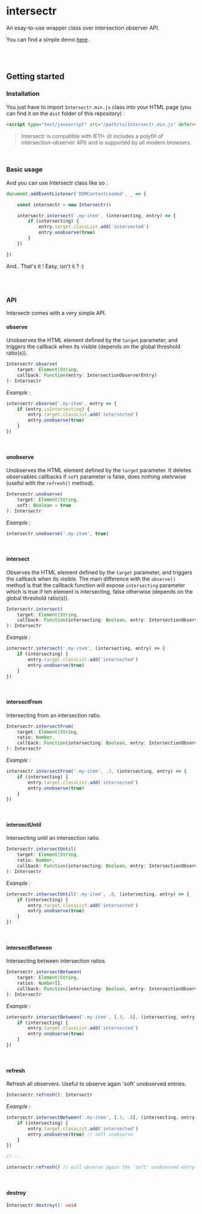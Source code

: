# intersectr
An esay-to-use wrapper class over intersection observer API.

You can find a simple demo [here](https://codepen.io/betaweb/pen/eYpaLLB).

<br>
<br>

## Getting started

### Installation
You just have to import `Intersectr.min.js` class into your HTML page (you can find it on the `dist` folder of this repository) :
```html
<script type="text/javascript" src="/path/to/Intersectr.min.js" defer></script>
```

> Intersectr is compatible with IE11+ (it includes a polyfill of intersection-observer API) and is supported by all modern browsers.

<br>

### Basic usage

And you can use Intersectr class like so :
```javascript
document.addEventListener('DOMContentLoaded', _ => {

	const intersectr = new Intersectr()

	intersectr.intersect('.my-item', (intersecting, entry) => {
		if (intersecting) {
			entry.target.classList.add('intersected')
			entry.unobserve(true)
		}
	})

})
```
And.. That's it ! Easy, isn't it ? :)

<br>
<br>

### API

Intersectr comes with a very simple API.

#### observe

Unobserves the HTML element defined by the `target` parameter, and triggers the callback when its visible (depends on the global threshold ratio(s)).

```typescript
Intersectr.observe(
	target: Element|String, 
	callback: Function(entry: IntersectionObserverEntry)
): Intersectr
```

*Example :*
```javascript
intersectr.observe('.my-item', entry => {
	if (entry.isIntersecting) {
		entry.target.classList.add('intersected')
		entry.unobserve(true)
	}
})
```

<br>

#### unobserve

Unobserves the HTML element defined by the `target` parameter. It deletes observables callbacks if `soft` parameter is false, does nothing otehrwise (useful with the `refresh()` method).

```typescript
Intersectr.unobserve(
	target: Element|String, 
	soft: Boolean = true
): Intersectr
```

*Example :*
```javascript
intersectr.unobserve('.my-item', true)
```

<br>


#### intersect

Observes the HTML element defined by the `target` parameter, and triggers the callback when its visible.
The main difference with the `observe()` method is that the callback function will expose `intersecting` parameter which is true if teh element is intersecting, false otherwise (depends on the global threshold ratio(s)).

```typescript
Intersectr.intersect(
	target: Element|String, 
	callback: Function(intersecting: Boolean, entry: IntersectionObserverEntry)
): Intersectr
```

*Example :*
```javascript
intersectr.intersect('.my-item', (intersecting, entry) => {
	if (intersecting) {
		entry.target.classList.add('intersected')
		entry.unobserve(true)
	}
})
```

<br>

#### intersectFrom
Intersecting from an intersection ratio.

```typescript
Intersectr.intersectFrom(
	target: Element|String, 
	ratio: Number, 
	callback: Function(intersecting: Boolean, entry: IntersectionObserverEntry)
): Intersectr
```

*Example :*
```javascript
intersectr.intersectFrom('.my-item', .3, (intersecting, entry) => {
	if (intersecting) {
		entry.target.classList.add('intersected')
		entry.unobserve(true)
	}
})
```

<br>

#### intersectUntil
Intersecting until an intersection ratio.

```typescript
Intersectr.intersectUntil(
	target: Element|String, 
	ratio: Number, 
	callback: Function(intersecting: Boolean, entry: IntersectionObserverEntry)
): Intersectr
```

*Example :*
```javascript
intersectr.intersectUntil('.my-item', .8, (intersecting, entry) => {
	if (intersecting) {
		entry.target.classList.add('intersected')
		entry.unobserve(true)
	}
})
```

<br>

#### intersectBetween
Intersecting between intersection ratios.

```typescript
Intersectr.intersectBetween(
	target: Element|String, 
	ratios: Number[], 
	callback: Function(intersecting: Boolean, entry: IntersectionObserverEntry)
): Intersectr
```
*Example :*
```javascript
intersectr.intersectBetween('.my-item', [.3, .8], (intersecting, entry) => {
	if (intersecting) {
		entry.target.classList.add('intersected')
		entry.unobserve(true)
	}
})
```

<br>

#### refresh
Refresh all observers. Useful to observe again 'soft' unobserved entries.

```typescript
Intersectr.refresh(): Intersectr
```
*Example :*
```javascript
intersectr.intersectBetween('.my-item', [.3, .8], (intersecting, entry) => {
	if (intersecting) {
		entry.target.classList.add('intersected')
		entry.unobserve(true) // soft unobserve
	}
})

// ...

intersectr.refresh() // will observe again the 'soft' unobserved entry above
```

<br>

#### destroy
```typescript
Intersectr.destroy(): void
```
